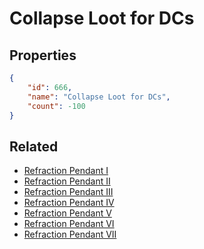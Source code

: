 # Collapse Loot for DCs

<no description available>

## Properties

```json
{
    "id": 666,
    "name": "Collapse Loot for DCs",
    "count": -100
}
```

## Related

- [Refraction Pendant I](../items/19607-refraction-pendant-i.md)
- [Refraction Pendant II](../items/19608-refraction-pendant-ii.md)
- [Refraction Pendant III](../items/19609-refraction-pendant-iii.md)
- [Refraction Pendant IV](../items/19610-refraction-pendant-iv.md)
- [Refraction Pendant V](../items/19611-refraction-pendant-v.md)
- [Refraction Pendant VI](../items/19612-refraction-pendant-vi.md)
- [Refraction Pendant VII](../items/19613-refraction-pendant-vii.md)

